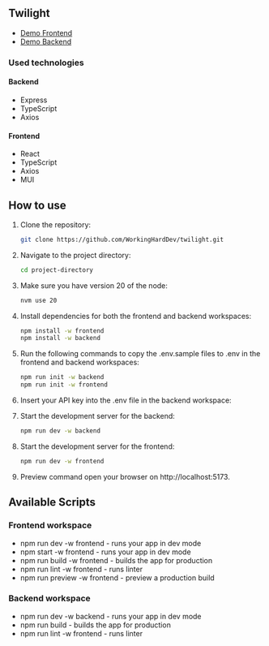 ## Twilight

- [Demo Frontend](https://twilight-frontend-vddv.vercel.app/)
- [Demo Backend](https://twilight-ga73.onrender.com)

### Used technologies

#### Backend
- Express
- TypeScript
- Axios

#### Frontend
- React
- TypeScript
- Axios
- MUI

## How to use

1. Clone the repository:

   ```bash
   git clone https://github.com/WorkingHardDev/twilight.git
   ```

2. Navigate to the project directory:

   ```bash
   cd project-directory
   ```

3. Make sure you have version 20 of the node:

   ```bash
   nvm use 20
   ```

4. Install dependencies for both the frontend and backend workspaces:

   ```bash
   npm install -w frontend
   npm install -w backend
   ```

5. Run the following commands to copy the .env.sample files to .env in the frontend and backend workspaces:

   ```bash
   npm run init -w backend
   npm run init -w frontend
   ```

6. Insert your API key into the .env file in the backend workspace:

7. Start the development server for the backend:

   ```bash
   npm run dev -w backend
   ```

8. Start the development server for the frontend:

   ```bash
   npm run dev -w frontend
   ```

9. Preview command open your browser on http://localhost:5173.

## Available Scripts

### Frontend workspace

- npm run dev -w frontend - runs your app in dev mode
- npm start -w frontend - runs your app in dev mode
- npm run build -w frontend - builds the app for production
- npm run lint -w frontend - runs linter
- npm run preview -w frontend - preview a production build

### Backend workspace

- npm run dev -w backend - runs your app in dev mode
- npm run build - builds the app for production
- npm run lint -w frontend - runs linter
